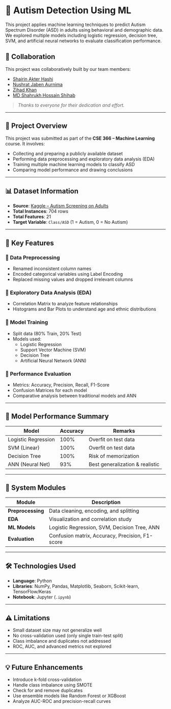 # 🧠 Autism Detection Using ML

This project applies machine learning techniques to predict Autism Spectrum Disorder (ASD) in adults using behavioral and demographic data. We explored multiple models including logistic regression, decision tree, SVM, and artificial neural networks to evaluate classification performance.

## 👥 Collaboration

This project was collaboratively built by our team members:
- [Shairin Akter Hashi](https://github.com/Shairin207)  
- [Nushrat Jaben Aurnima](https://github.com/NushratJabenAurnima)  
- [Zihad Khan](https://github.com/Zihad107)  
- [MD Shahrukh Hossain Shihab](https://github.com/shihab372)

> _Thanks to everyone for their dedication and effort._

---

## 📌 Project Overview

This project was submitted as part of the **CSE 366 – Machine Learning** course. It involves:

- Collecting and preparing a publicly available dataset
- Performing data preprocessing and exploratory data analysis (EDA)
- Training multiple machine learning models to classify ASD
- Comparing model performance and drawing conclusions

---

## 📊 Dataset Information

- **Source**: [Kaggle – Autism Screening on Adults](https://www.kaggle.com/datasets/andrewmvd/autism-screening-on-adults)  
- **Total Instances**: 704 rows  
- **Total Features**: 21  
- **Target Variable**: `Class/ASD` (1 = Autism, 0 = No Autism)

---

## 🚀 Key Features

### 🔹 **Data Preprocessing**
- Renamed inconsistent column names
- Encoded categorical variables using Label Encoding
- Replaced missing values and dropped irrelevant columns

### 🔹 **Exploratory Data Analysis (EDA)**
- Correlation Matrix to analyze feature relationships
- Histograms and Bar Plots to understand age and ethnic distributions

### 🔹 **Model Training**
- Split data (80% Train, 20% Test)
- Models used:
  - Logistic Regression
  - Support Vector Machine (SVM)
  - Decision Tree
  - Artificial Neural Network (ANN)

### 🔹 **Performance Evaluation**
- Metrics: Accuracy, Precision, Recall, F1-Score
- Confusion Matrices for each model
- Comparative analysis between traditional models and ANN

---

## 🧠 Model Performance Summary

| Model                | Accuracy | Remarks                             |
|---------------------|----------|-------------------------------------|
| Logistic Regression | 100%     | Overfit on test data                |
| SVM (Linear)        | 100%     | Overfit on test data                |
| Decision Tree       | 100%     | Risk of memorization                |
| ANN (Neural Net)    | 93%      | Best generalization & realistic     |

---

## 🧪 System Modules

| Module             | Description |
|-------------------|-------------|
| **Preprocessing** | Data cleaning, encoding, and splitting |
| **EDA**           | Visualization and correlation study |
| **ML Models**     | Logistic Regression, SVM, Decision Tree, ANN |
| **Evaluation**    | Confusion matrix, Accuracy, Precision, F1-score |

---

## 🛠 Technologies Used

- **Language**: Python  
- **Libraries**: NumPy, Pandas, Matplotlib, Seaborn, Scikit-learn, TensorFlow/Keras  
- **Notebook**: Jupyter (`.ipynb`)

---

## ⚠️ Limitations

- Small dataset size may not generalize well
- No cross-validation used (only single train-test split)
- Class imbalance and duplicates not addressed
- ROC, AUC, and advanced metrics not explored

---

## 💡 Future Enhancements

- Introduce k-fold cross-validation
- Handle class imbalance using SMOTE
- Check for and remove duplicates
- Use ensemble models like Random Forest or XGBoost
- Analyze AUC-ROC and precision-recall curves
